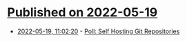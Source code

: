 # [Published on 2022-05-19](index.md)

* [2022-05-19, 11:02:20](https://news.ycombinator.com/item?id=31432936) - [Poll: Self Hosting Git Repositories](https://news.ycombinator.com/item?id=31432936)
